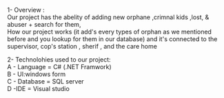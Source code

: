 1- Overview :         
Our project has the abelity of adding new orphane ,crimnal kids ,lost, & abuser + search for them,             
How our project works (it add's every types of orphan as we mentioned before and you lookup for them in our database)
and it's connected to the supervisor, cop's station , sherif , and the care home              

2- Technolohies used to our project:                                 
A - Language = C# (.NET Framwork)                                     
B - UI:windows form           
C - Database = SQL server                  
D -IDE = Visual studio
